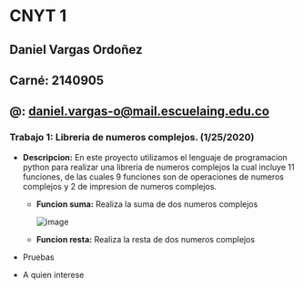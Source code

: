 # CNYT 1
## Daniel Vargas Ordoñez
## Carné: 2140905
## @: daniel.vargas-o@mail.escuelaing.edu.co

### Trabajo 1: Libreria de numeros complejos. (1/25/2020)
* **Descripcion:** En este proyecto utilizamos el lenguaje de programacion python para realizar una libreria de numeros complejos la cual incluye 11 funciones, de las cuales 9 funciones son de operaciones de numeros complejos y 2 de impresion de numeros complejos.
  *  **Funcion suma:** Realiza la suma de dos numeros complejos
  
     ![image](https://user-images.githubusercontent.com/50029247/73123881-e506e280-3f62-11ea-89f3-a4eb501e8114.png)
  *  **Funcion resta:** Realiza la resta de dos numeros complejos
     
  
  
      
* Pruebas
* A quien interese


